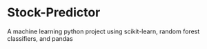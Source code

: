 # Stock-Predictor
A machine learning python project using scikit-learn, random forest classifiers, and pandas
